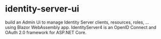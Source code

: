 # identity-server-ui
build an Admin Ui to manage Identity Server clients, resources, roles, ... using Blazor WebAssembly app. IdentityServer4 is an OpenID Connect and OAuth 2.0 framework for ASP.NET Core.
